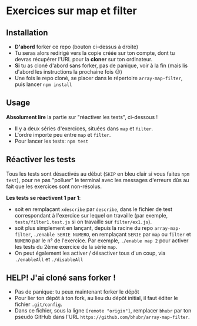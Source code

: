 # Exercices sur map et filter

## Installation

* **D'abord** forker ce repo (bouton ci-dessus à droite)
* Tu seras alors redirigé vers la copie créée sur ton compte, dont tu devras récupérer l'URL pour la **cloner** sur ton ordinateur.
* **Si** tu as cloné d'abord sans forker, pas de panique, voir à la fin (mais lis d'abord les instructions la prochaine fois :wink:)
* Une fois le repo cloné, se placer dans le répertoire `array-map-filter`, puis lancer `npm install`

## Usage

**Absolument lire** la partie sur "réactiver les tests", ci-dessous !

* Il y a deux séries d'exercices, situées dans `map` et `filter`.
* L'ordre importe peu entre `map` et `filter`.
* Pour lancer les tests: `npm test`

## Réactiver les tests

Tous les tests sont désactivés au début (`SKIP` en bleu clair si vous faites `npm test`), pour ne pas "polluer" le terminal avec les messages d'erreurs dûs au fait que les exercices sont non-résolus.

**Les tests se réactivent 1 par 1**:

* soit en remplaçant `xdescribe` par `describe`, dans le fichier de test correspondant à l'exercice sur lequel on travaille (par exemple, `tests/filter1.test.js` si on travaille sur `filter/ex1.js`).
* soit plus simplement en lançant, depuis la racine du repo `array-map-filter`, `./enable SERIE NUMERO`, en remplaçant `SERIE` par `map` ou `filter` et `NUMERO` par le n° de l'exercice. Par exemple, `./enable map 2` pour activer les tests du 2ème exercice de la série `map`.
* On peut également les activer / désactiver tous d'un coup, via `./enableAll` et `./disableAll`

## HELP! J'ai cloné sans forker !

* Pas de panique: tu peux maintenant forker le dépôt
* Pour lier ton dépôt à ton fork, au lieu du dépôt initial, il faut éditer le fichier `.git/config`.
* Dans ce fichier, sous la ligne `[remote "origin"]`, remplacer `bhubr` par ton pseudo GitHub dans l'URL `https://github.com/bhubr/array-map-filter`.
